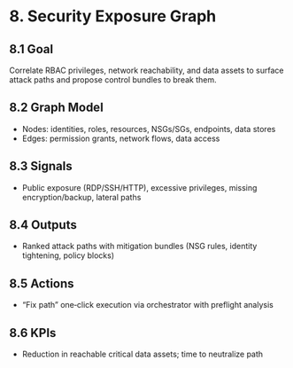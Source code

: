 # 8. Security Exposure Graph

## 8.1 Goal
Correlate RBAC privileges, network reachability, and data assets to surface attack paths and propose control bundles to break them.

## 8.2 Graph Model
- Nodes: identities, roles, resources, NSGs/SGs, endpoints, data stores
- Edges: permission grants, network flows, data access

## 8.3 Signals
- Public exposure (RDP/SSH/HTTP), excessive privileges, missing encryption/backup, lateral paths

## 8.4 Outputs
- Ranked attack paths with mitigation bundles (NSG rules, identity tightening, policy blocks)

## 8.5 Actions
- “Fix path” one‑click execution via orchestrator with preflight analysis

## 8.6 KPIs
- Reduction in reachable critical data assets; time to neutralize path
